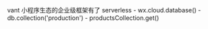 vant 小程序生态的企业级框架有了
serverless
    - wx.cloud.database()
    - db.collection('production')
    - productsCollection.get()